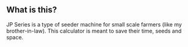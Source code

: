 What is this?
-------------

JP Series is a type of seeder machine for small scale farmers (like my brother-in-law). This calculator is meant to save their time, seeds and space.
